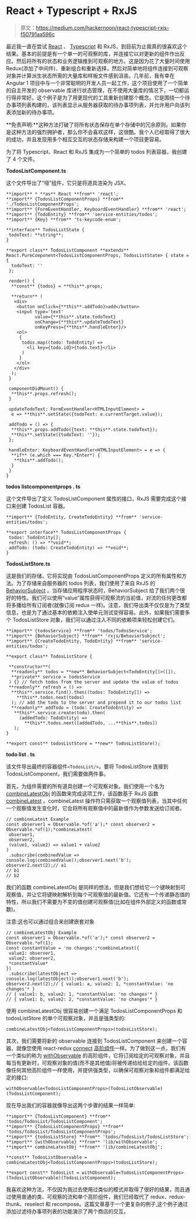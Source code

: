 # React + Typescript + RxJS

> 原文：<https://medium.com/hackernoon/react-typescript-rxjs-f50791aa596c>

最近我一直在尝试 [React](https://hackernoon.com/tagged/react) 、 [Typescript](https://hackernoon.com/tagged/typescript) 和 RxJS，到目前为止我真的很喜欢这个结果。基本的前提是有一个单一的可观察的库，并连接它以对更新的组件作出反应。然后将所有的状态和业务逻辑推到可观察的地方。这是因为花了大量时间使用 Redux(添加了中间件)、重新组合和重新选择，然后对简单地将组件连接到可观察对象并计算派生状态所需的大量库和样板文件感到沮丧。几年前，我有幸在 Angular 1 项目中与一个非常聪明的开发人员一起工作，这个项目使用了一个简单的自主开发的 observable 库进行状态管理，在不使用大量库的情况下，一切都运行得非常好。这个例子是为了用更现代的工具重新创建那个概念。它是围绕一个待办事项列表构建的，该列表显示从服务器获取的待办事项列表，并允许用户向该列表添加新的待办事项。

**免责声明:**这种方法打破了将所有状态保存在单个存储中的冗余原则。如果你是这种方法的强烈拥护者，那么你不会喜欢这样，这很酷。我个人已经取得了很大的成功，并且发现用多个相互交互的状态存储来构建一个项目更容易。

为了将 Typescript、React 和 RxJS 集成为一个简单的 todos 列表容器，我创建了 4 个文件。

**TodosListComponent.ts**

这个文件导出了“哑”组件，它只是将道具渲染为 JSX。

```
**import** * **as** React **from** 'react';
**import** {TodosListComponentProps} **from** './TodosListComponentProps';
**import** {FormEventHandler, KeyboardEventHandler} **from** 'react';
**import** {TodoEntity} **from** 'service-entities/todos';
**import** {Key} **from** 'ts-keycode-enum';

**interface** TodosListState {
 todoText: **string**;
}

**export class** TodosListComponent **extends** React.PureComponent<TodosListComponentProps, TodosListState> { state = {
  todoText: ''
 };

 render() {
  **const** {todos} = **this**.props;

  **return** (
   <div>
    <button onClick={**this**.addTodo}>add</button>
    <input type='text' 
           value={**this**.state.todoText} 
           onChange={**this**.updateTodoText} 
           onKeyPress={**this**.handleEnter}/>
    <ol>
     {
      todos.map((todo: TodoEntity) => 
        <li key={todo.id}>{todo.text}</li>
      )
     }
    </ol>
   </div>
  );
 }

 componentDidMount() {
  **this**.props.refresh();
 }

 updateTodoText: FormEventHandler<HTMLInputElement> = 
  e => **this**.setState({todoText: e.currentTarget.value});

 addTodo = () => {
  **this**.props.addTodo({text: **this**.state.todoText});
  **this**.setState({todoText: ''});
 };

 handleEnter: KeyboardEventHandler<HTMLInputElement> = e => {
  **if** (e.which === Key.*Enter*) {
   **this**.addTodo();
  }
 }
}
```

**todos listcomponentprops . ts**

这个文件导出了定义 TodosListComponent 属性的接口，RxJS 需要完成这个接口来创建 TodosList 容器。

```
**import** {TodoEntity, CreateTodoEntity} **from** 'service-entities/todos';

**export interface** TodosListComponentProps {
 todos: TodoEntity[];
 refresh: () => **void**;
 addTodo: (todo: CreateTodoEntity) => **void**;
}
```

**TodosListStore.ts**

这是我们的存储，它将实现由 TodosListComponentProps 定义的所有属性和方法。为了存储来自服务器的 todos 列表，我们使用了来自 RxJS 的 [BehaviorSubject](http://reactivex.io/rxjs/manual/overview.html#behaviorsubject) 。当存储应用程序状态时，BehaviorSubject 给了我们两个很好的特性。我们可以使用“value”属性获得可观察流的当前值，对流的任何更改都将多播给所有订阅者(就像订阅 redux 一样)。注意，我们导出类不仅仅是为了类型信息，也是为了通过基本的依赖注入使单元测试变得容易。此外，如果我们需要多个 TodosListStore 对象，我们可以通过注入不同的依赖项来轻松创建它们。

```
**import** {todosService} **from** 'todos/TodosService';
**import** {BehaviorSubject} **from** 'rxjs/BehaviorSubject';
**import** {CreateTodoEntity, TodoEntity} **from** 'service-entities/todos';

**export class** TodosListStore {

 **constructor**(
  **readonly** todos = **new** BehaviorSubject<TodoEntity[]>([]),
  **private** service = todosService
 ) {} // fetch todos from the server and update the value of todos
 **readonly** refresh = () => 
  **this**.service.find().then((todos: TodoEntity[]) =>
    **this**.todos.next(todos)
  ); // add the todo to the server and prepend it to our todos list
  **readonly** addTodo = (todo: CreateTodoEntity) =>
   **this**.service.create(todo).then(
     (addedTodo: TodoEntity) => 
       **this**.todos.next([addedTodo, ...**this**.todos])
   );
}

**export const** todosListStore = **new** TodosListStore();
```

**todo list . ts**

该文件导出最终的容器组件`<TodosList/>`。要将 TodosListStore 连接到 TodosListComponent，我们需要做两件事。

首先，为组件需要的所有道具创建一个可观察对象。我们使用一个名为 [combineLatestObj](https://github.com/slively/fullstack-typescript/blob/master/ui/src/lib/combineLatestObj.ts) 的函数来完成这项工作，该函数基于 RxJS 函数 [combineLatest](http://reactivex.io/rxjs/class/es6/Observable.js~Observable.html#instance-method-combineLatest) 。combineLatest 操作符只需获取一个观察值列表，当其中任何一个观察值发生变化时，它会将所有观察值中的最新值作为参数发送给订阅者。

```
// combineLatest Example
const observer1 = Observable.*of('a');* const observer2 = Observable.*of(1);*combineLatest(
 observer1, 
 observer2, 
 (value1, value2) => value1 + value2
)
 .subscribe(combinedValue => console.log(combinedValue));observer1.next('b');
observer2.next(2);// a1
// b1
// b2
```

我们的函数 combineLatestObj 是同样的想法，但是我们想给它一个键映射到可观察值，并让它将键映射解析到每个可观察值的最新值。它还有一个传递静态值的特性，所以我们不需要为不变的值创建可观察值(比如在组件外部定义的函数或常数)。

注意:这也可以通过组合来创建嵌套对象

```
// combineLatestObj Example
const observer1 = Observable.*of('a');* const observer2 = Observable.*of(1);
const constantValue = 'no changes';*combineLatest({
 value1: observer1, 
 value2: observer2,
 *constantValue*
})
 .subscribe(latestObject => console.log(latestObject));observer1.next('b');
observer2.next(2);// { value1: a, value2: 1, *constantValue: 'no changes'* }
// { value1: b, value2: 1, *constantValue: 'no changes'* }
// { value1: b, value2: 2, *constantValue: 'no changes'* }
```

使用 combineLatestObj 很容易创建一个满足 TodosListComponentProps 和 todosListStore 的单个可观察对象，并且是强类型的:

```
combineLatestObj<TodosListComponentProps>(todosListStore);
```

其次，我们需要将新的 observable 连接到 TodosListComponent 来创建一个容器，就像您使用 react-redux [connect](https://github.com/reactjs/react-redux/blob/master/docs/api.md#connectmapstatetoprops-mapdispatchtoprops-mergeprops-options) [高阶组件](https://facebook.github.io/react/docs/higher-order-components.html)一样。为了做到这一点，我们有一个类似的称为 [withObservable](https://github.com/slively/fullstack-typescript/blob/master/ui/src/lib/withObservable.tsx) 的高阶组件，它将订阅给定的可观察对象，并且每当有更新时，可观察对象的值(而不是其他值)将被传递给给给定的组件。该函数像任何其他高阶组件一样使用，并提供强类型，以确保可观察对象和组件都满足给定的接口:

```
withObservable<TodosListComponentProps>(TodosListObservable)(TodosListComponent);
```

现在导出我们的容器就像导出这两个步骤的结果一样简单:

```
**import** {TodosListComponent} **from** 'todos/TodosList/TodosListComponent';
**import** {TodosListComponentProps} **from** 'todos/TodosList/TodosListComponentProps';
**import** {todosListStore} **from** 'todos/TodosList/TodosListStore';
**import** {withObservable} **from** 'lib/withObservable';
**import** combineLatestObj **from** 'lib/combineLatestObj';

**const** TodosListObservable = combineLatestObj<TodosListComponentProps>(todosListStore);

**export const** TodosList = withObservable<TodosListComponentProps>(TodosListObservable)(TodosListComponent);
```

我喜欢这种方法，不仅因为我过去使用过类似的模式并取得了很好的结果，而且通过使用普通的类、可观察的流和单个高阶组件，我们已经取代了 redux、redux-thunk、reselect 和 recompose。这篇文章基于一个更复杂的例子,这个例子通过添加过滤待办事项列表的功能演示了两个商店的交互。